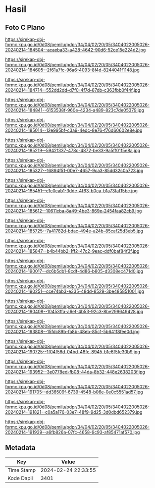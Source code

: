 # Hasil

## Foto C Plano

https://sirekap-obj-formc.kpu.go.id/0d08/pemilu/pdpr/34/04/02/20/05/3404022005026-20240214-184504--acaeba33-a428-4642-90d6-52ce15e224d2.jpg

https://sirekap-obj-formc.kpu.go.id/0d08/pemilu/pdpr/34/04/02/20/05/3404022005026-20240214-184605--2f61a7fc-96a6-4093-8f4d-8244041f1148.jpg

https://sirekap-obj-formc.kpu.go.id/0d08/pemilu/pdpr/34/04/02/20/05/3404022005026-20240214-184714--552dd2dd-d7f0-4f7d-87db-c363fbb0f44f.jpg

https://sirekap-obj-formc.kpu.go.id/0d08/pemilu/pdpr/34/04/02/20/05/3404022005026-20240214-184841--6153538f-960e-4234-a489-823c7de05379.jpg

https://sirekap-obj-formc.kpu.go.id/0d08/pemilu/pdpr/34/04/02/20/05/3404022005026-20240214-185014--12e995bf-c3a9-4edc-8e76-f76d60602e8e.jpg

https://sirekap-obj-formc.kpu.go.id/0d08/pemilu/pdpr/34/04/02/20/05/3404022005026-20240214-185219--5942f337-478c-4872-be33-9a5ff01f5e8a.jpg

https://sirekap-obj-formc.kpu.go.id/0d08/pemilu/pdpr/34/04/02/20/05/3404022005026-20240214-185327--16894f51-00e7-4657-9ca3-85dd32c0a723.jpg

https://sirekap-obj-formc.kpu.go.id/0d08/pemilu/pdpr/34/04/02/20/05/3404022005026-20240214-185451--e1c0cab1-3dde-4f63-b0ca-b1a73faf15bc.jpg

https://sirekap-obj-formc.kpu.go.id/0d08/pemilu/pdpr/34/04/02/20/05/3404022005026-20240214-185612--10611cba-8a49-4be3-869e-2454faa82cb9.jpg

https://sirekap-obj-formc.kpu.go.id/0d08/pemilu/pdpr/34/04/02/20/05/3404022005026-20240214-185725--7a41782d-bdac-494e-a24b-85caf25d3eb5.jpg

https://sirekap-obj-formc.kpu.go.id/0d08/pemilu/pdpr/34/04/02/20/05/3404022005026-20240214-185847--b4b44bb2-1ff2-47c2-9eac-ddf0baf84f3f.jpg

https://sirekap-obj-formc.kpu.go.id/0d08/pemilu/pdpr/34/04/02/20/05/3404022005026-20240214-190017--dc6b5db1-8cdf-4d86-b805-d3308ec471d0.jpg

https://sirekap-obj-formc.kpu.go.id/0d08/pemilu/pdpr/34/04/02/20/05/3404022005026-20240214-190251--cce74bb3-e335-48dd-8529-3be485851001.jpg

https://sirekap-obj-formc.kpu.go.id/0d08/pemilu/pdpr/34/04/02/20/05/3404022005026-20240214-190408--10453ffa-a6ef-4b53-92c3-8be299649428.jpg

https://sirekap-obj-formc.kpu.go.id/0d08/pemilu/pdpr/34/04/02/20/05/3404022005026-20240214-193808--15fdc89b-fa8b-48eb-85c1-5b641f8fee0d.jpg

https://sirekap-obj-formc.kpu.go.id/0d08/pemilu/pdpr/34/04/02/20/05/3404022005026-20240214-190725--1f04f56d-04bd-48fe-8945-b1e6f5fe30b9.jpg

https://sirekap-obj-formc.kpu.go.id/0d08/pemilu/pdpr/34/04/02/20/05/3404022005026-20240214-193952--3e0778ed-fb08-44da-8b32-448e2638203f.jpg

https://sirekap-obj-formc.kpu.go.id/0d08/pemilu/pdpr/34/04/02/20/05/3404022005026-20240214-191705--dd36509f-6739-4548-b06e-0e0c5551ad57.jpg

https://sirekap-obj-formc.kpu.go.id/0d08/pemilu/pdpr/34/04/02/20/05/3404022005026-20240214-191821--c0a5a176-03e7-48f9-9d25-3d0dbd652379.jpg

https://sirekap-obj-formc.kpu.go.id/0d08/pemilu/pdpr/34/04/02/20/05/3404022005026-20240214-191939--a6fb826a-07fc-4658-9c93-af85471af570.jpg


## Metadata

| Key        | Value               |
| ---------- | ------------------- |
| Time Stamp | 2024-02-24 22:33:55 |
| Kode Dapil | 3401                |



